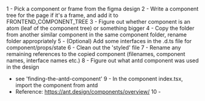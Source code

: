 1 - Pick a component or frame from the figma design
2 - Write a component tree for the page if it's a frame, and add it to FRONTEND_COMPONENT_TREE
3 - Figure out whether component is an atom (leaf of the component tree) or something bigger
4 - Copy the folder from another similar component in the same component folder, rename folder appropriately
5 - (Optional) Add some interfaces in the .d.ts file for component/props/state
6 - Clean out the 'styled' file
7 - Rename any remaining references to the copied component (filenames, component names, interface names etc.)
8 - Figure out what antd component was used in the design
   - see 'finding-the-antd-component'
9 - In the component index.tsx, import the component from antd
   - Reference: https://ant.design/components/overview/
10 -